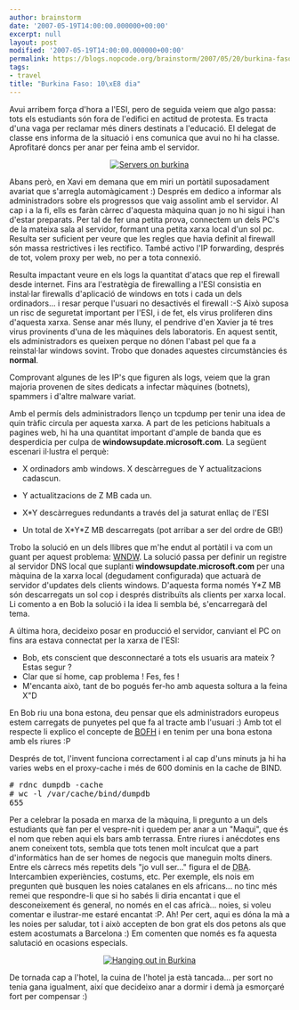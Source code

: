 ```yaml
---
author: brainstorm
date: '2007-05-19T14:00:00.000000+00:00'
excerpt: null
layout: post
modified: '2007-05-19T14:00:00.000000+00:00'
permalink: https://blogs.nopcode.org/brainstorm/2007/05/20/burkina-faso-10e-dia/
tags:
- travel
title: "Burkina Faso: 10\xE8 dia"
---
```


Avui arribem força d'hora a l'ESI, pero de seguida veiem que algo passa: tots els estudiants són fora de l'edifici en actitud de protesta. Es tracta d'una vaga per reclamar més diners destinats a l'educació. El delegat de classe ens informa de la situació i ens comunica que avui no hi ha classe. Aprofitaré doncs per anar per feina amb el servidor.

<div class='flickr_photo'>
  <center>
    <a href="http://www.flickr.com/photos/rvalls/2911747165/" title="Servers on burkina" target="_blank" class="flickr-image aligncenter"><img src="http://farm4.static.flickr.com/3258/2911747165_84e22a01a6_m.jpg" alt="Servers on burkina" class="" /></a>
  </center>
</div>

Abans però, en Xavi em demana que em miri un portàtil suposadament avariat que s'arregla automàgicament :) Després em dedico a informar als administradors sobre els progressos que vaig assolint amb el servidor. Al cap i a la fi, ells es faràn càrrec d'aquesta màquina quan jo no hi sigui i han d'estar preparats. Per tal de fer una petita prova, connectem un dels PC's de la mateixa sala al servidor, formant una petita xarxa local d'un sol pc. Resulta ser suficient per veure que les regles que havia definit al firewall són massa restrictives i les rectifico. També activo l'IP forwarding, després de tot, volem proxy per web, no per a tota connexió.  
<!--more-->

Resulta impactant veure en els logs la quantitat d'atacs que rep el firewall desde internet. Fins ara l'estratègia de firewalling a l'ESI consistia en instal·lar firewalls d'aplicació de windows en tots i cada un dels ordinadors... i resar perque l'usuari no desactivés el firewall :-S Això suposa un risc de seguretat important per l'ESI, i de fet, els virus proliferen dins d'aquesta xarxa. Sense anar més lluny, el pendrive d'en Xavier ja té tres virus provinents d'una de les màquines dels laboratoris. En aquest sentit, els administradors es queixen perque no dónen l'abast pel que fa a reinstal·lar windows sovint. Trobo que donades aquestes circumstàncies és **normal**.

Comprovant algunes de les IP's que figuren als logs, veiem que la gran majoria provenen de sites dedicats a infectar màquines (botnets), spammers i d'altre malware variat.

Amb el permís dels administradors llenço un tcpdump per tenir una idea de quin tràfic circula per aquesta xarxa. A part de les peticions habituals a pagines web, hi ha una quantitat important d'ample de banda que es desperdicia per culpa de **windowsupdate.microsoft.com**. La següent escenari il·lustra el perquè:

*   X ordinadors amb windows. X descàrregues de Y actualitzacions cadascun.
*   Y actualitzacions de Z MB cada un.

*   X*Y descàrregues redundants a través del ja saturat enllaç de l'ESI
*   Un total de X\*Y\*Z MB descarregats (pot arribar a ser del ordre de GB!)

Trobo la solució en un dels llibres que m'he endut al portàtil i va com un guant per aquest problema: [WNDW][1]. La solució passa per definir un registre al servidor DNS local que suplanti **windowsupdate.microsoft.com** per una màquina de la xarxa local (degudament configurada) que actuarà de servidor d'updates dels clients windows. D'aquesta forma només Y*Z MB són descarregats un sol cop i després distribuïts als clients per xarxa local. Li comento a en Bob la solució i la idea li sembla bé, s'encarregarà del tema.

A última hora, decideixo posar en producció el servidor, canviant el PC on fins ara estava connectat per la xarxa de l'ESI:

*   Bob, ets conscient que desconnectaré a tots els usuaris ara mateix ? Estas segur ?
*   Clar que sí home, cap problema ! Fes, fes !
*   M'encanta això, tant de bo pogués fer-ho amb aquesta soltura a la feina X"D

En Bob riu una bona estona, deu pensar que els administradors europeus estem carregats de punyetes pel que fa al tracte amb l'usuari :) Amb tot el respecte li explico el concepte de [<acronym title='Bastard Operator From Hell'>BOFH</acronym>][2] i en tenim per una bona estona amb els riures :P 

Després de tot, l'invent funciona correctament i al cap d'uns minuts ja hi ha varies webs en el proxy-cache i més de 600 dominis en la cache de BIND.

<pre># rdnc dumpdb -cache
# wc -l /var/cache/bind/dumpdb
655
</pre>

Per a celebrar la posada en marxa de la màquina, li pregunto a un dels estudiants què fan per el vespre-nit i quedem per anar a un "Maqui", que és el nom que reben aqui els bars amb terrassa. Entre riures i anécdotes ens anem coneixent tots, sembla que tots tenen molt inculcat que a part d'informàtics han de ser homes de negocis que maneguin molts diners. Entre els càrrecs més repetits dels "jo vull ser..." figura el de <acronym title='DataBase Administrator'>DBA</acronym>. Intercambien experiències, costums, etc. Per exemple, els nois em pregunten què busquen les noies catalanes en els africans... no tinc més remei que respondre-li que si ho sabés li diria encantat i que el desconeixement és general, no només en el cas africà... noies, si voleu comentar e ilustrar-me estaré encantat :P. Ah! Per cert, aqui es dóna la mà a les noies per saludar, tot i això accepten de bon grat els dos petons als que estem acostumats a Barcelona :) Em comenten que només es fa aquesta salutació en ocasions especials.

<div class='flickr_photo'>
  <center>
    <a href="http://www.flickr.com/photos/rvalls/2911761329/" title="Hanging out in Burkina" target="_blank" class="flickr-image aligncenter"><img src="http://farm4.static.flickr.com/3249/2911761329_5fe0c8d56d_m.jpg" alt="Hanging out in Burkina" class="" /></a>
  </center>
</div>

De tornada cap a l'hotel, la cuina de l'hotel ja està tancada... per sort no tenia gana igualment, així que decideixo anar a dormir i demà ja esmorçaré fort per compensar :)

 [1]: http://wndw.net/
 [2]: http://en.wikipedia.org/wiki/BOFH